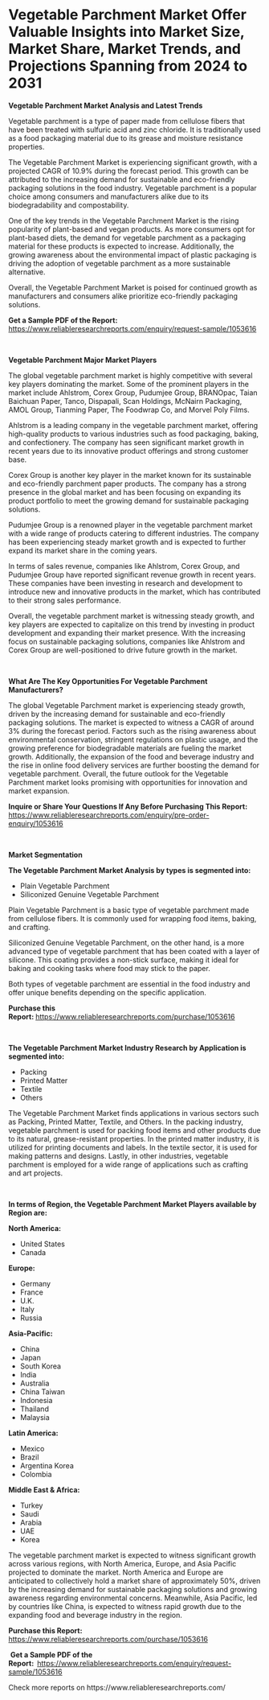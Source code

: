 <p><h1>Vegetable Parchment Market Offer Valuable Insights into Market Size, Market Share, Market Trends, and Projections Spanning from 2024 to 2031</h1></p><p><strong>Vegetable Parchment Market Analysis and Latest Trends</strong></p>
<p><p>Vegetable parchment is a type of paper made from cellulose fibers that have been treated with sulfuric acid and zinc chloride. It is traditionally used as a food packaging material due to its grease and moisture resistance properties.</p><p>The Vegetable Parchment Market is experiencing significant growth, with a projected CAGR of 10.9% during the forecast period. This growth can be attributed to the increasing demand for sustainable and eco-friendly packaging solutions in the food industry. Vegetable parchment is a popular choice among consumers and manufacturers alike due to its biodegradability and compostability.</p><p>One of the key trends in the Vegetable Parchment Market is the rising popularity of plant-based and vegan products. As more consumers opt for plant-based diets, the demand for vegetable parchment as a packaging material for these products is expected to increase. Additionally, the growing awareness about the environmental impact of plastic packaging is driving the adoption of vegetable parchment as a more sustainable alternative.</p><p>Overall, the Vegetable Parchment Market is poised for continued growth as manufacturers and consumers alike prioritize eco-friendly packaging solutions.</p></p>
<p><strong>Get a Sample PDF of the Report:&nbsp;</strong> <a href="https://www.reliableresearchreports.com/enquiry/request-sample/1053616">https://www.reliableresearchreports.com/enquiry/request-sample/1053616</a></p>
<p>&nbsp;</p>
<p><strong>Vegetable Parchment Major Market Players</strong></p>
<p><p>The global vegetable parchment market is highly competitive with several key players dominating the market. Some of the prominent players in the market include Ahlstrom, Corex Group, Pudumjee Group, BRANOpac, Taian Baichuan Paper, Tanco, Dispapali, Scan Holdings, McNairn Packaging, AMOL Group, Tianming Paper, The Foodwrap Co, and Morvel Poly Films.</p><p>Ahlstrom is a leading company in the vegetable parchment market, offering high-quality products to various industries such as food packaging, baking, and confectionery. The company has seen significant market growth in recent years due to its innovative product offerings and strong customer base.</p><p>Corex Group is another key player in the market known for its sustainable and eco-friendly parchment paper products. The company has a strong presence in the global market and has been focusing on expanding its product portfolio to meet the growing demand for sustainable packaging solutions.</p><p>Pudumjee Group is a renowned player in the vegetable parchment market with a wide range of products catering to different industries. The company has been experiencing steady market growth and is expected to further expand its market share in the coming years.</p><p>In terms of sales revenue, companies like Ahlstrom, Corex Group, and Pudumjee Group have reported significant revenue growth in recent years. These companies have been investing in research and development to introduce new and innovative products in the market, which has contributed to their strong sales performance.</p><p>Overall, the vegetable parchment market is witnessing steady growth, and key players are expected to capitalize on this trend by investing in product development and expanding their market presence. With the increasing focus on sustainable packaging solutions, companies like Ahlstrom and Corex Group are well-positioned to drive future growth in the market.</p></p>
<p>&nbsp;</p>
<p><strong>What Are The Key Opportunities For Vegetable Parchment Manufacturers?</strong></p>
<p><p>The global Vegetable Parchment market is experiencing steady growth, driven by the increasing demand for sustainable and eco-friendly packaging solutions. The market is expected to witness a CAGR of around 3% during the forecast period. Factors such as the rising awareness about environmental conservation, stringent regulations on plastic usage, and the growing preference for biodegradable materials are fueling the market growth. Additionally, the expansion of the food and beverage industry and the rise in online food delivery services are further boosting the demand for vegetable parchment. Overall, the future outlook for the Vegetable Parchment market looks promising with opportunities for innovation and market expansion.</p></p>
<p><strong>Inquire or Share Your Questions If Any Before Purchasing This Report:</strong> <a href="https://www.reliableresearchreports.com/enquiry/pre-order-enquiry/1053616">https://www.reliableresearchreports.com/enquiry/pre-order-enquiry/1053616</a></p>
<p>&nbsp;</p>
<p><strong>Market Segmentation</strong></p>
<p><strong>The Vegetable Parchment Market Analysis by types is segmented into:</strong></p>
<p><ul><li>Plain Vegetable Parchment</li><li>Siliconized Genuine Vegetable Parchment</li></ul></p>
<p><p>Plain Vegetable Parchment is a basic type of vegetable parchment made from cellulose fibers. It is commonly used for wrapping food items, baking, and crafting. </p><p>Siliconized Genuine Vegetable Parchment, on the other hand, is a more advanced type of vegetable parchment that has been coated with a layer of silicone. This coating provides a non-stick surface, making it ideal for baking and cooking tasks where food may stick to the paper.</p><p>Both types of vegetable parchment are essential in the food industry and offer unique benefits depending on the specific application.</p></p>
<p><strong>Purchase this Report:&nbsp;</strong><a href="https://www.reliableresearchreports.com/purchase/1053616">https://www.reliableresearchreports.com/purchase/1053616</a></p>
<p>&nbsp;</p>
<p><strong>The Vegetable Parchment Market Industry Research by Application is segmented into:</strong></p>
<p><ul><li>Packing</li><li>Printed Matter</li><li>Textile</li><li>Others</li></ul></p>
<p><p>The Vegetable Parchment Market finds applications in various sectors such as Packing, Printed Matter, Textile, and Others. In the packing industry, vegetable parchment is used for packing food items and other products due to its natural, grease-resistant properties. In the printed matter industry, it is utilized for printing documents and labels. In the textile sector, it is used for making patterns and designs. Lastly, in other industries, vegetable parchment is employed for a wide range of applications such as crafting and art projects.</p></p>
<p>&nbsp;</p>
<p><strong>In terms of Region, the Vegetable Parchment Market Players available by Region are:</strong></p>
<p>
    <p> <strong> North America: </strong>
        <ul>
            <li>United States</li>
            <li>Canada</li>
        </ul>
        </p> 
    <p> <strong> Europe: </strong>
        <ul>
            <li>Germany</li>
            <li>France</li>
            <li>U.K.</li>
            <li>Italy</li>
            <li>Russia</li>
        </ul>
        </p> 
    <p> <strong> Asia-Pacific: </strong>
        <ul>
            <li>China</li>
            <li>Japan</li>
            <li>South Korea</li>
            <li>India</li>
            <li>Australia</li>
            <li>China Taiwan</li>
            <li>Indonesia</li>
            <li>Thailand</li>
            <li>Malaysia</li>
        </ul>
        </p> 
    <p> <strong> Latin America: </strong>
        <ul>
            <li>Mexico</li>
            <li>Brazil</li>
            <li>Argentina Korea</li>
            <li>Colombia</li>
        </ul>
        </p> 
    <p> <strong> Middle East & Africa: </strong>
        <ul>
            <li>Turkey</li>
            <li>Saudi</li>
            <li>Arabia</li>
            <li>UAE</li>
            <li>Korea</li>
        </ul>
    </p>
    </p>
<p><p>The vegetable parchment market is expected to witness significant growth across various regions, with North America, Europe, and Asia Pacific projected to dominate the market. North America and Europe are anticipated to collectively hold a market share of approximately 50%, driven by the increasing demand for sustainable packaging solutions and growing awareness regarding environmental concerns. Meanwhile, Asia Pacific, led by countries like China, is expected to witness rapid growth due to the expanding food and beverage industry in the region.</p></p>
<p><strong>Purchase this Report: </strong><a href="https://www.reliableresearchreports.com/purchase/1053616">https://www.reliableresearchreports.com/purchase/1053616</a></p>
<p>&nbsp;<strong>Get a Sample PDF of the Report:&nbsp;&nbsp;</strong><a href="https://www.reliableresearchreports.com/enquiry/request-sample/1053616">https://www.reliableresearchreports.com/enquiry/request-sample/1053616</a></p>
<p><strong></strong></p>
<p>Check more reports on https://www.reliableresearchreports.com/</p>